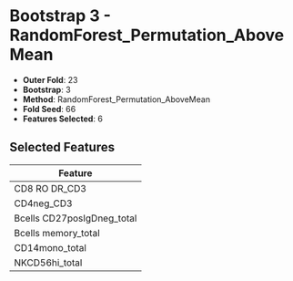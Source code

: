# Bootstrap 3 - RandomForest_Permutation_AboveMean

- **Outer Fold**: 23
- **Bootstrap**: 3
- **Method**: RandomForest_Permutation_AboveMean
- **Fold Seed**: 66
- **Features Selected**: 6

## Selected Features

| Feature |
|---------|
| CD8 RO DR_CD3 |
| CD4neg_CD3 |
| Bcells CD27posIgDneg_total |
| Bcells memory_total |
| CD14mono_total |
| NKCD56hi_total |
